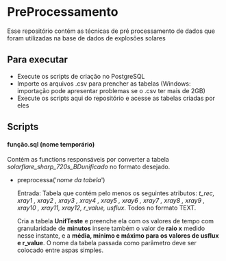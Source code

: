 # PreProcessamento
Esse repositório contém as técnicas de pré processamento de dados que foram utilizadas na base de dados de explosões 
solares

## Para executar
* Execute os scripts de criação no PostgreSQL
* Importe os arquivos .csv para prencher as tabelas (Windows: importação pode apresentar problemas se o .csv ter mais de 2GB)
* Execute os scripts aqui do repositório e acesse as tabelas criadas por eles

## Scripts
#### **função.sql** (nome temporário)
Contém as functions responsáveis por converter a tabela *solarflare_sharp_720s_BDunificado* no formato desejado. 
    
* preprocessa('*nome da tabela*')
    
    Entrada: Tabela que contém pelo menos os seguintes atributos: *t_rec, xray1 , xray2 , xray3 , xray4 , xray5 , xray6 , xray7 , xray8 , xray9 , xray10 , xray11, xray12, r_value, usflux*. Todos no formato TEXT.

    Cria a tabela **UnifTeste** e preenche ela com os valores de tempo com granularidade de **minutos** insere também o valor de **raio x** medido nesse instante, e a **média, mínimo e máximo para os valores de usflux e r_value**. O nome da tabela passada como parâmetro deve ser colocado entre aspas simples.
    
    


